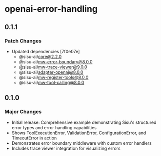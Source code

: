# openai-error-handling

## 0.1.1

### Patch Changes

- Updated dependencies [7f0e07e]
  - @sisu-ai/core@2.2.0
  - @sisu-ai/mw-error-boundary@8.0.0
  - @sisu-ai/mw-trace-viewer@9.0.0
  - @sisu-ai/adapter-openai@8.0.0
  - @sisu-ai/mw-register-tools@8.0.0
  - @sisu-ai/mw-tool-calling@8.0.0

## 0.1.0

### Major Changes

- Initial release: Comprehensive example demonstrating Sisu's structured error types and error handling capabilities
- Shows ToolExecutionError, ValidationError, ConfigurationError, and TimeoutError in action
- Demonstrates error boundary middleware with custom error handlers
- Includes trace viewer integration for visualizing errors
